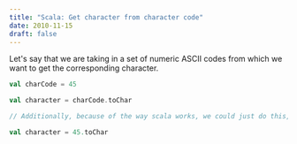 ```yaml
---
title: "Scala: Get character from character code"
date: 2010-11-15
draft: false
---
```


Let's say that we are taking in a set of numeric ASCII codes from which we want to get the corresponding character.

```scala
val charCode = 45  

val character = charCode.toChar

// Additionally, because of the way scala works, we could just do this, if it's a pre-determined value  

val character = 45.toChar  
```

